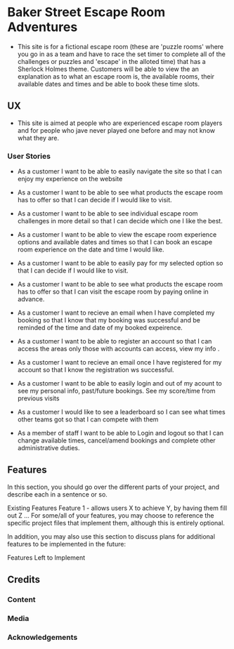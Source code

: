 # Baker Street Escape Room Adventures
* This site is for a fictional escape room (these are 'puzzle rooms' where you go in as a team and have to race the set timer to complete all of the challenges or puzzles and 'escape' in the alloted time) that has a Sherlock Holmes theme. Customers will be able to view the an explanation as to what an escape room is, the available rooms, their available dates and times and be able to book these time slots.

## UX
* This site is aimed at people who are experienced escape room players and for people who jave never played one before and may not know what they are.
### User Stories
* As a customer I want to be able to easily navigate the site so that I can enjoy my experience on the website
* As a customer I want to be able to see what products the escape room has to offer so that I can decide if I would like to visit.
* As a customer I want to be able to see individual escape room challenges in more detail so that I can decide which one I like the best.
* As a customer I want to be able to view the escape room experience options and available dates and times so that I can book an escape room experience on the date and time I would like.
* As a customer I want to be able to easily pay for my selected option so that I can decide if I would like to visit.
* As a customer I want to be able to see what products the escape room has to offer so that I can visit the escape room by paying online in advance.
*  As a customer I want to recieve an email when I have completed my booking so that I know that my booking was successful and be reminded of the time and date of my booked expeirence.
* As a customer I want to be able to register an account so that I can access the areas only those with accounts can access, view my info .
* As a customer I want to recieve an email once I have registered for my account so that I know the registration ws successful.	
* As a customer I want to be able to easily login and out of my acount to see my personal info, past/future bookings. See my score/time from previous visits
* As a customer I would like to see a leaderboard so I can see what times other teams got so that I can compete with them

* As a  member of staff I want to be able to Login and logout so that I can change available times, cancel/amend bookings and complete other administrative duties.

## Features
In this section, you should go over the different parts of your project, and describe each in a sentence or so.

Existing Features
Feature 1 - allows users X to achieve Y, by having them fill out Z
...
For some/all of your features, you may choose to reference the specific project files that implement them, although this is entirely optional.

In addition, you may also use this section to discuss plans for additional features to be implemented in the future:

Features Left to Implement


## Credits
### Content
### Media

### Acknowledgements

